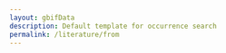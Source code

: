 ```yaml
---
layout: gbifData
description: Default template for occurrence search
permalink: /literature/from
---
```

<div id='root'></div>

<script>
  var userTheme = typeof siteTheme !== 'undefined' ? siteTheme : undefined;
  var userConfig = {};
  
  ReactDOM.render(
    React.createElement(
      gbifReactComponents.LiteratureSearch,
      { 
        config: {
          rootFilter: {countriesOfResearcher: ['US', 'CA', 'MX', 'UM', 'PR', 'VI', 'AS', 'GU', 'MP']},
          excludedFilters: ['countriesOfResearcher'],
          highlightedFilters: ['q', 'countriesOfCoverage', 'year']
        }, 
        style: { height: 'calc(100vh - 4.25rem)' }
      }
    ),
    document.getElementById('root')
  );

  if (typeof userTheme === 'undefined') {
    console.warn('No theme defined - using default styling');
  }
  if (typeof userConfig === 'undefined') {
    console.warn('No config provided - all data will be shown');
  }
</script>